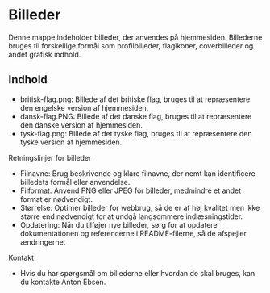 # Billeder
Denne mappe indeholder billeder, der anvendes på hjemmesiden. Billederne bruges til forskellige formål som profilbilleder, flagikoner, coverbilleder og andet grafisk indhold.

## Indhold
- britisk-flag.png: Billede af det britiske flag, bruges til at repræsentere den engelske version af hjemmesiden.
- dansk-flag.PNG: Billede af det danske flag, bruges til at repræsentere den danske version af hjemmesiden.
- tysk-flag.png: Billede af det tyske flag, bruges til at repræsentere den tyske version af hjemmesiden.

Retningslinjer for billeder
- Filnavne: Brug beskrivende og klare filnavne, der nemt kan identificere billedets formål eller anvendelse.
- Filformat: Anvend PNG eller JPEG for billeder, medmindre et andet format er nødvendigt.
- Størrelse: Optimer billeder for webbrug, så de er af høj kvalitet men ikke større end nødvendigt for at undgå langsommere indlæsningstider.
- Opdatering: Når du tilføjer nye billeder, sørg for at opdatere dokumentationen og referencerne i README-filerne, så de afspejler ændringerne.

Kontakt
- Hvis du har spørgsmål om billederne eller hvordan de skal bruges, kan du kontakte Anton Ebsen.

